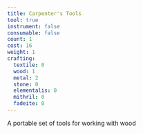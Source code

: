```yaml
---
title: Carpenter's Tools
tool: true
instrument: false
consumable: false
count: 1
cost: 16
weight: 1
crafting:
  textile: 0
  wood: 1
  metal: 2
  stone: 0
  elementalis: 0
  mithril: 0
  fadeite: 0
---
```


A portable set of tools for working with wood
